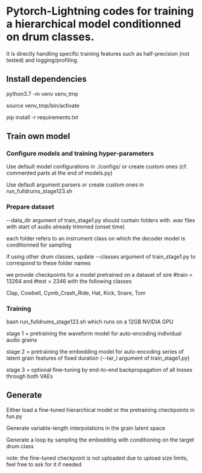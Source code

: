 # Pytorch-Lightning codes for training a hierarchical model conditionned on drum classes.

It is directly handling specific training features such as half-precision (not tested) and logging/profiling.

## Install dependencies

python3.7 -m venv venv_tmp

source venv_tmp/bin/activate

pip install -r requirements.txt

## Train own model

### Configure models and training hyper-parameters

Use default model configurations in ./configs/ or create custom ones (cf. commented parts at the end of models.py)

Use default argument parsers or create custom ones in run_fulldrums_stage123.sh

### Prepare dataset

--data_dir argument of train_stage1.py should contain folders with .wav files with start of audio already trimmed (onset time)

each folder refers to an instrument class on which the decoder model is conditionned for sampling

if using other drum classes, update --classes argument of train_stage1.py to correspond to these folder names

we provide checkpoints for a model pretrained on a dataset of sire #train = 13264 and #test = 2346 with the following classes

Clap, Cowbell, Cymb_Crash_Ride, Hat, Kick, Snare, Tom

### Training

bash run_fulldrums_stage123.sh which runs on a 12GB NVIDIA GPU

stage 1 = pretraining the waveform model for auto-encoding individual audio grains

stage 2 = pretraining the embedding model for auto-encoding series of latent grain features of fixed duration (--tar_l argument of train_stage1.py)

stage 3 = optional fine-tuning by end-to-end backpropagation of all losses through both VAEs

## Generate

Either load a fine-tuned hierarchical model or the pretraining checkpoints in fun.py

Generate variable-length interpolations in the grain latent space

Generate a loop by sampling the embedding with conditioning on the target drum class

note: the fine-tuned checkpoint is not uploaded due to upload size limits, feel free to ask for it if needed
